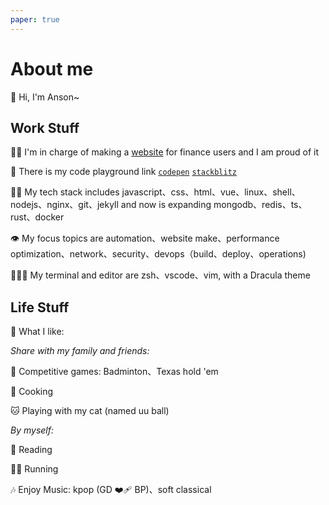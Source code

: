 ```yaml
---
paper: true
---
```


# About me

🥳 Hi, I'm Anson~

## Work Stuff

🧙🏼 I'm in charge of making a [website](https://www.ricequant.com) for finance users and I am proud of it

🧪 There is my code playground link [`codepen`](https://codepen.io/anson09/pens/public) [`stackblitz`](https://stackblitz.com/@anson09)

💪🏼 My tech stack includes javascript、css、html、vue、linux、shell、nodejs、nginx、git、jekyll and now is expanding mongodb、redis、ts、rust、docker

👁 My focus topics are automation、website make、performance optimization、network、security、devops（build、deploy、operations)

🧛🏻‍♂️ My terminal and editor are zsh、vscode、vim, with a Dracula theme

## Life Stuff

🦁 What I like:

_Share with my family and friends:_

🤝 Competitive games: Badminton、Texas hold 'em

🥘 Cooking

🐱 Playing with my cat (named uu ball)

_By myself:_

📖 Reading

🏃🏻 Running

🎶 Enjoy Music: kpop (GD ❤️‍🩹 BP)、soft classical
